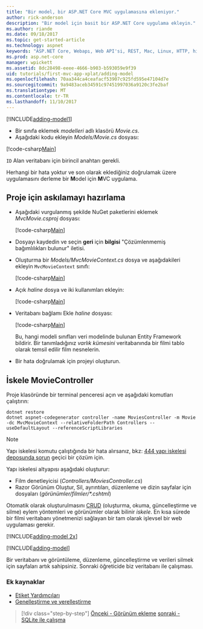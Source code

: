 ```yaml
---
title: "Bir model, bir ASP.NET Core MVC uygulamasına ekleniyor."
author: rick-anderson
description: "Bir model için basit bir ASP.NET Core uygulama ekleyin."
ms.author: riande
ms.date: 09/18/2017
ms.topic: get-started-article
ms.technology: aspnet
keywords: "ASP.NET Core, Webapı, Web API'si, REST, Mac, Linux, HTTP, hizmeti, HTTP hizmeti, VS Code"
ms.prod: asp.net-core
manager: wpickett
ms.assetid: 8dc28498-eeee-4666-b903-b593059e9f39
uid: tutorials/first-mvc-app-xplat/adding-model
ms.openlocfilehash: 70aa344ca4ceafacf53907c925fd595e47104d7e
ms.sourcegitcommit: 9a9483aceb34591c97451997036a9120c3fe2baf
ms.translationtype: MT
ms.contentlocale: tr-TR
ms.lasthandoff: 11/10/2017
---
```

[!INCLUDE[adding-model1](../../includes/mvc-intro/adding-model1.md)]

* Bir sınıfa eklemek *modelleri* adlı klasörü *Movie.cs*.
* Aşağıdaki kodu ekleyin *Models/Movie.cs* dosyası:

[!code-csharp[Main](../../tutorials/first-mvc-app/start-mvc/sample/MvcMovie/Models/MovieNoEF.cs?name=snippet_1)]

`ID` Alan veritabanı için birincil anahtarı gerekli. 

Herhangi bir hata yoktur ve son olarak eklediğiniz doğrulamak üzere uygulamasını derleme bir **M**odel için **M**VC uygulama.

## <a name="prepare-the-project-for-scaffolding"></a>Proje için askılamayı hazırlama

- Aşağıdaki vurgulanmış şekilde NuGet paketlerini eklemek *MvcMovie.csproj* dosyası:
             
   [!code-csharp[Main](start-mvc/sample/MvcMovie/MvcMovie.csproj?highlight=7,10)]

- Dosyayı kaydedin ve seçin **geri** için **bilgisi** "Çözümlenmemiş bağımlılıkları bulunur" iletisi.
- Oluşturma bir *Models/MvcMovieContext.cs* dosya ve aşağıdakileri ekleyin `MvcMovieContext` sınıfı:

   [!code-csharp[Main](start-mvc/sample/MvcMovie/Models/MvcMovieContext.cs)]
   
- Açık *haline* dosya ve iki kullanımları ekleyin:

   [!code-csharp[Main](start-mvc/sample/MvcMovie/Startup.cs?name=snippet1&highlight=1,2)]

- Veritabanı bağlamı Ekle *haline* dosyası:

   [!code-csharp[Main](start-mvc/sample/MvcMovie/Startup.cs?name=snippet2&highlight=6-7)]

  Bu, hangi modeli sınıfları veri modelinde bulunan Entity Framework bildirir. Bir tanımladığınız *varlık kümesini* veritabanında bir filmi tablo olarak temsil edilir film nesnelerin.

- Bir hata doğrulamak için projeyi oluşturun.

## <a name="scaffold-the-moviecontroller"></a>İskele MovieController

Proje klasöründe bir terminal penceresi açın ve aşağıdaki komutları çalıştırın:

```
dotnet restore
dotnet aspnet-codegenerator controller -name MoviesController -m Movie -dc MvcMovieContext --relativeFolderPath Controllers --useDefaultLayout --referenceScriptLibraries 
```

> [!NOTE]
> Yapı iskelesi komutu çalıştığında bir hata alırsanız, bkz: [444 yapı iskelesi deposunda sorun](https://github.com/aspnet/scaffolding/issues/444) geçici bir çözüm için.

Yapı iskelesi altyapısı aşağıdaki oluşturur:

* Film denetleyicisi (*Controllers/MoviesController.cs*)
* Razor Görünüm Oluştur, Sil, ayrıntıları, düzenleme ve dizin sayfalar için dosyaları (*görünümler/filmler/\*.cshtml*)

Otomatik olarak oluşturulmasını [CRUD](https://wikipedia.org/wiki/Create,_read,_update_and_delete) (oluşturma, okuma, güncelleştirme ve silme) eylem yöntemleri ve görünümler olarak bilinir *iskele*. En kısa sürede bir filmi veritabanı yönetmenizi sağlayan bir tam olarak işlevsel bir web uygulaması gerekir.

[!INCLUDE[adding-model 2x](../../includes/mvc-intro/adding-model2xp.md)]

[!INCLUDE[adding-model](../../includes/mvc-intro/adding-model3.md)]

Bir veritabanı ve görüntüleme, düzenleme, güncelleştirme ve verileri silmek için sayfaları artık sahipsiniz. Sonraki öğreticide biz veritabanı ile çalışması.

### <a name="additional-resources"></a>Ek kaynaklar

* [Etiket Yardımcıları](xref:mvc/views/tag-helpers/intro)
* [Genelleştirme ve yerelleştirme](xref:fundamentals/localization)

>[!div class="step-by-step"]
[Önceki - Görünüm ekleme](adding-view.md)
[sonraki - SQLite ile çalışma](working-with-sql.md)
